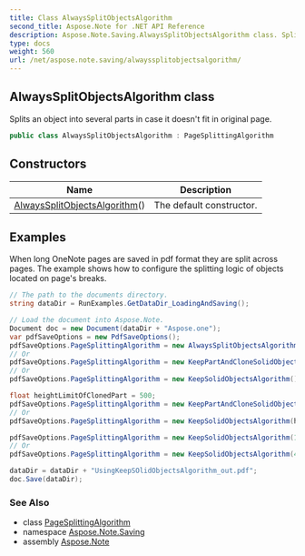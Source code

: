 ```yaml
---
title: Class AlwaysSplitObjectsAlgorithm
second_title: Aspose.Note for .NET API Reference
description: Aspose.Note.Saving.AlwaysSplitObjectsAlgorithm class. Splits an object into several parts in case it doesnt fit in original page
type: docs
weight: 560
url: /net/aspose.note.saving/alwayssplitobjectsalgorithm/
---
```

## AlwaysSplitObjectsAlgorithm class

Splits an object into several parts in case it doesn't fit in original page.

```csharp
public class AlwaysSplitObjectsAlgorithm : PageSplittingAlgorithm
```

## Constructors

| Name | Description |
| --- | --- |
| [AlwaysSplitObjectsAlgorithm](alwayssplitobjectsalgorithm/)() | The default constructor. |

## Examples

When long OneNote pages are saved in pdf format they are split across pages. The example shows how to configure the splitting logic of objects located on page's breaks.

```csharp
// The path to the documents directory.
string dataDir = RunExamples.GetDataDir_LoadingAndSaving();

// Load the document into Aspose.Note.
Document doc = new Document(dataDir + "Aspose.one");
var pdfSaveOptions = new PdfSaveOptions();
pdfSaveOptions.PageSplittingAlgorithm = new AlwaysSplitObjectsAlgorithm();
// Or
pdfSaveOptions.PageSplittingAlgorithm = new KeepPartAndCloneSolidObjectToNextPageAlgorithm();
// Or
pdfSaveOptions.PageSplittingAlgorithm = new KeepSolidObjectsAlgorithm();

float heightLimitOfClonedPart = 500;
pdfSaveOptions.PageSplittingAlgorithm = new KeepPartAndCloneSolidObjectToNextPageAlgorithm(heightLimitOfClonedPart);
// Or
pdfSaveOptions.PageSplittingAlgorithm = new KeepSolidObjectsAlgorithm(heightLimitOfClonedPart);

pdfSaveOptions.PageSplittingAlgorithm = new KeepSolidObjectsAlgorithm(100);
// Or
pdfSaveOptions.PageSplittingAlgorithm = new KeepSolidObjectsAlgorithm(400);

dataDir = dataDir + "UsingKeepSOlidObjectsAlgorithm_out.pdf";
doc.Save(dataDir);
```

### See Also

* class [PageSplittingAlgorithm](../pagesplittingalgorithm/)
* namespace [Aspose.Note.Saving](../../aspose.note.saving/)
* assembly [Aspose.Note](../../)


